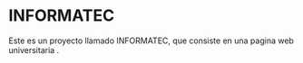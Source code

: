 # INFORMATEC
Este es un proyecto llamado INFORMATEC, que consiste en una pagina web universitaria .
